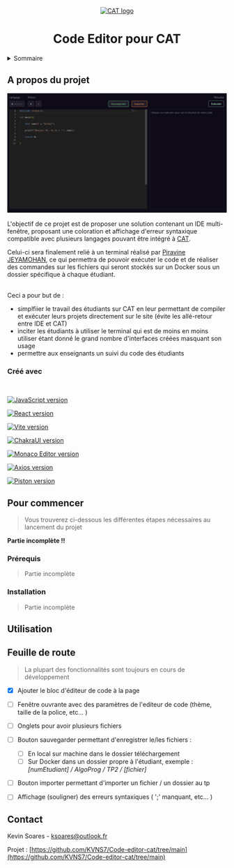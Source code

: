<p align="center">
  <a href="https://www.cat.savoircoder.fr/accueil/" target="_blank" rel="noopener noreferrer">
    <img width="100" src="https://www.cat.savoircoder.fr/static/moulinette/img/logo/home_logo.png" alt="CAT logo">
  </a>
</p>

<h1 align="center">Code Editor pour CAT</h1>
  
<!--          Sommaire          -->

<details>
  <summary>Sommaire</summary>
  <ol>
    <li>
      <a href="#a-propos-du-projet">A propos du projet</a>
      <ul>
        <li><a href="#créé-avec">Créé avec</a></li>
      </ul>
    </li>
    <li>
      <a href="#pour-commencer">Pour commencer</a>
      <ul>
        <li><a href="#prérequis">Prérequis</a></li>
        <li><a href="#installation">Installation</a></li>
      </ul>
    </li>
    <li><a href="#utilisation">Utilisation</a></li>
    <li><a href="#feuille-de-route">Feuille de route</a></li>
    <li><a href="#contact">Contact</a></li>
  </ol>
</details>


<!------------------------------------------------------------------------------------------------------------------------------------------>
## A propos du projet
<!------------------------------------------------------------------------------------------------------------------------------------------>

[![IDE interface][IDE-screenshot]](http://localhost:5173/)

L'objectif de ce projet est de proposer une solution contenant un IDE multi-fenêtre, proposant une coloration et affichage d'erreur syntaxique compatible avec plusieurs langages pouvant être intégré à <a href="https://www.cat.savoircoder.fr/accueil/" target="_blank" rel="noopener noreferrer"> CAT</a>.

Celui-ci sera finalement relié à un terminal réalisé par <a href="https://github.com/PiravineJEYAMOHAN" target="_blank" rel="noopener noreferrer">Piravine JEYAMOHAN</a>, ce qui permettra de pouvoir exécuter le code et de réaliser des commandes sur les fichiers qui seront stockés sur un Docker sous un dossier spécifique à chaque étudiant.
<br/><br/>

Ceci a pour but de :
- simplfiier le travail des étudiants sur CAT en leur permettant de compiler et exécuter leurs projets directement sur le site (évite les allé-retour entre IDE et CAT)
- inciter les étudiants à utiliser le terminal qui est de moins en moins utiliser étant donné le grand nombre d'interfaces créées masquant son usage
- permettre aux enseignants un suivi du code des étudiants


<!------------------------------------------------------------------------------------------------------------------------------------------>
### Créé avec 
<!------------------------------------------------------------------------------------------------------------------------------------------>
<br/>

[![JavaScript version][JavaScript-badge]][JavaScript-url]

[![React version][React-badge]][React-url]

[![Vite version][Vite-badge]][Vite-url]

[![ChakraUI version][Chakra-badge]][Chakra-url]

[![Monaco Editor version][MonacoEditor-badge]][MonacoEditor-url]

[![Axios version][Axios-badge]][Axios-url]

[![Piston version][Piston-badge]][Piston-url]


<!------------------------------------------------------------------------------------------------------------------------------------------>
## Pour commencer
<!------------------------------------------------------------------------------------------------------------------------------------------>

> Vous trouverez ci-dessous les différentes étapes nécessaires au lancement du projet

**Partie incomplète !!**

<!------------------------------------------------------------------------------------------------------------------------------------------>
### Prérequis
<!------------------------------------------------------------------------------------------------------------------------------------------>

> Partie incomplète

<!------------------------------------------------------------------------------------------------------------------------------------------>
### Installation
<!------------------------------------------------------------------------------------------------------------------------------------------>

> Partie incomplète

<!--
```sh
npm install 
```
```sh
npm run dev 
```
```sh
npm i @chakra-ui/react @emotion/react @emotion/styled frame
```
```sh
npm install @monaco-editor/react
```
```sh
npm install axios
```
-->

<!------------------------------------------------------------------------------------------------------------------------------------------>
## Utilisation
<!------------------------------------------------------------------------------------------------------------------------------------------>



<!------------------------------------------------------------------------------------------------------------------------------------------>
## Feuille de route
<!------------------------------------------------------------------------------------------------------------------------------------------>

> La plupart des fonctionnalités sont toujours en cours de développement

- [x] Ajouter le bloc d'éditeur de code à la page
- [ ] Fenêtre ouvrante avec des paramètres de l'editeur de code (thème, taille de la police, etc... )
- [ ] Onglets pour avoir plusieurs fichiers
- [ ] Bouton sauvegarder permettant d'enregistrer le/les fichiers :
  - [ ] En local sur machine dans le dossier téléchargement
  - [ ] Sur Docker dans un dossier propre à l'étudiant, exemple : *\[numEtudiant] / AlgoProg / TP2 / \[fichier]*
- [ ] Bouton importer permettant d'importer un fichier / un dossier au tp
- [ ] Affichage (souligner) des erreurs syntaxiques ( ';' manquant, etc... )


<!------------------------------------------------------------------------------------------------------------------------------------------>
## Contact
<!------------------------------------------------------------------------------------------------------------------------------------------>

Kevin Soares - ksoares@outlook.fr

Projet : [https://github.com/KVNS7/Code-editor-cat/tree/main](https://github.com/KVNS7/Code-editor-cat/tree/main)



<!--              --Variables--              -->

[IDE-screenshot]: public/img/interface-ide.png

[JavaScript-badge]: https://img.shields.io/badge/JavaScript-%23F7DF1E?style=for-the-badge&logo=javascript&labelColor=grey
[JavaScript-url]: https://developer.mozilla.org/fr/docs/Web/JavaScript

[React-badge]: https://img.shields.io/badge/React%20v18.3.1-%2361DAFB?style=for-the-badge&logo=react&labelColor=grey
[React-url]: https://fr.legacy.reactjs.org/

[Vite-badge]: https://img.shields.io/badge/Vite%20v1.6.8-%23646CFF?style=for-the-badge&logo=vite&labelColor=grey
[Vite-url]: https://vitejs.fr/

[Chakra-badge]: https://img.shields.io/badge/Chakra%20v2.8.2-%23319795?style=for-the-badge&logo=chakraui&labelColor=grey
[Chakra-url]: https://v2.chakra-ui.com/docs/components

[MonacoEditor-badge]: https://img.shields.io/badge/Monaco%20Editor%20v0.48.0-%23007ACC?style=for-the-badge&logo=visualstudiocode&logoColor=%23007ACC&labelColor=grey
[MonacoEditor-url]: https://microsoft.github.io/monaco-editor/docs.html

[Axios-badge]: https://img.shields.io/badge/Axios%20v1.6.8-%235A29E4?style=for-the-badge&logo=axios&logoColor=%235A29E4&labelColor=grey
[Axios-url]: https://axios-http.com/fr/docs/intro

[Piston-badge]: https://img.shields.io/badge/Piston-rgb(67%2C126%2C180)?style=for-the-badge&labelColor=black
[Piston-url]: https://piston.readthedocs.io/en/latest/

